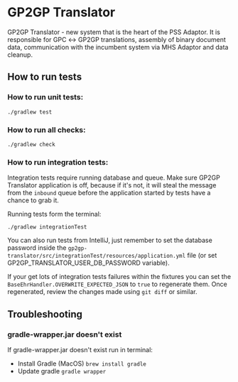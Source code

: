 # GP2GP Translator

GP2GP Translator - new system that is the heart of the PSS Adaptor.
It is responsible for GPC ↔︎ GP2GP translations, assembly of binary document data,
communication with the incumbent system via MHS Adaptor and data cleanup.

## How to run tests

### How to run unit tests:

```shell script
./gradlew test
```

### How to run all checks:

```shell script
./gradlew check
```

### How to run integration tests:

Integration tests require running database and queue.
Make sure GP2GP Translator application is off, because if it's not, it will steal the message from the `inbound` queue
before the application started by tests have a chance to grab it.

Running tests form the terminal:
```shell script
./gradlew integrationTest
```

You can also run tests from IntelliJ, just remember to set the database password
inside the `gp2gp-translator/src/integrationTest/resources/application.yml` file (or set GP2GP_TRANSLATOR_USER_DB_PASSWORD variable).

If your get lots of integration tests failures within the fixtures you can set the `BaseEhrHandler.OVERWRITE_EXPECTED_JSON`
to `true` to regenerate them.
Once regenerated, review the changes made using `git diff` or similar.

## Troubleshooting

### gradle-wrapper.jar doesn't exist

If gradle-wrapper.jar doesn't exist run in terminal:
* Install Gradle (MacOS) `brew install gradle`
* Update gradle `gradle wrapper`
